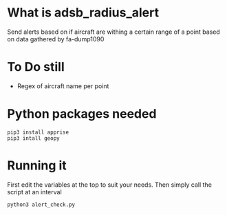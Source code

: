 # What is adsb_radius_alert
Send alerts based on if aircraft are withing a certain range of a point based on data gathered by fa-dump1090

# To Do still
- Regex of aircraft name per point

# Python packages needed
```
pip3 install apprise
pip3 intall geopy
```

# Running it
First edit the variables at the top to suit your needs.  Then simply call the script at an interval
```
python3 alert_check.py
```
